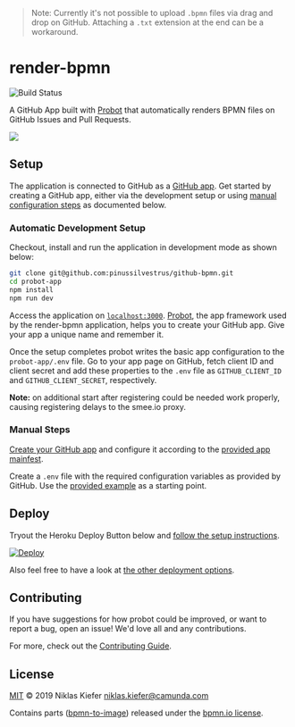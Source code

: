 > Note: Currently it's not possible to upload `.bpmn` files via drag and drop on GitHub. Attaching a `.txt` extension at the end can be a workaround.

# render-bpmn

![Build Status](https://github.com/pinussilvestrus/github-bpmn/workflows/ci/badge.svg)

A GitHub App built with [Probot](https://github.com/probot/probot) that automatically renders BPMN files on GitHub Issues and Pull Requests. 

![](../resources/screencast-2.gif)

## Setup

The application is connected to GitHub as a [GitHub app](https://developer.github.com/apps/). Get started by creating a GitHub app, either via the development setup or using [manual configuration steps](#manual-steps) as documented below.


### Automatic Development Setup

Checkout, install and run the application in development mode as shown below:

```bash
git clone git@github.com:pinussilvestrus/github-bpmn.git
cd probot-app
npm install
npm run dev
```

Access the application on [`localhost:3000`](http://localhost:3000). [Probot](https://probot.github.io/), the app framework used by the render-bpmn application, helps you to create your GitHub app. Give your app a unique name and remember it.

Once the setup completes probot writes the basic app configuration to the `probot-app/.env` file. Go to your app page on GitHub, fetch client ID and client secret and add these properties to the `.env` file as `GITHUB_CLIENT_ID` and `GITHUB_CLIENT_SECRET`, respectively.

__Note:__ on additional start after registering could be needed work properly, causing registering delays to the smee.io proxy.

### Manual Steps

[Create your GitHub app](https://github.com/settings/apps/new) and configure it according to the [provided app mainfest](../probot-app/app.yml).

Create a `.env` file with the required configuration variables as provided by GitHub. Use the [provided example](../probot-app/.env.example) as a starting point.

## Deploy

Tryout the Heroku Deploy Button below and [follow the setup instructions](https://probot.github.io/docs/deployment/#heroku).

[![Deploy](https://www.herokucdn.com/deploy/button.svg)](https://heroku.com/deploy?template=https://github.com/pinussilvestrus/github-bpmn)

Also feel free to have a look at [the other deployment options](https://probot.github.io/docs/deployment/).


## Contributing

If you have suggestions for how probot could be improved, or want to report a bug, open an issue! We'd love all and any contributions.

For more, check out the [Contributing Guide](CONTRIBUTING.md).

## License

[MIT](LICENSE) © 2019 Niklas Kiefer <niklas.kiefer@camunda.com>

Contains parts ([bpmn-to-image](https://github.com/bpmn-io/bpmn-to-image)) released under the [bpmn.io license](http://bpmn.io/license).
